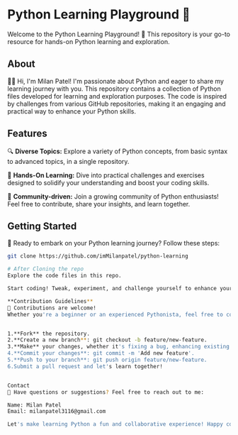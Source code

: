 # Python Learning Playground 🐍

Welcome to the Python Learning Playground! 🚀 This repository is your go-to resource for hands-on Python learning and exploration.

## About

👨‍💻 Hi, I'm Milan Patel! I'm passionate about Python and eager to share my learning journey with you. This repository contains a collection of Python files developed for learning and exploration purposes. The code is inspired by challenges from various GitHub repositories, making it an engaging and practical way to enhance your Python skills.

## Features

🔍 **Diverse Topics:** Explore a variety of Python concepts, from basic syntax to advanced topics, in a single repository.

🚀 **Hands-On Learning:** Dive into practical challenges and exercises designed to solidify your understanding and boost your coding skills.

🤝 **Community-driven:** Join a growing community of Python enthusiasts! Feel free to contribute, share your insights, and learn together.

## Getting Started

🔧 Ready to embark on your Python learning journey? Follow these steps:

```bash
git clone https://github.com/imMilanpatel/python-learning

# After Cloning the repo
Explore the code files in this repo.

Start coding! Tweak, experiment, and challenge yourself to enhance your Python proficiency.

**Contribution Guidelines**
🤝 Contributions are welcome! 
Whether you're a beginner or an experienced Pythonista, feel free to contribute to the repository. Here's how:


1.**Fork** the repository.
2.**Create a new branch**: git checkout -b feature/new-feature.
3.**Make** your changes, whether it's fixing a bug, enhancing existing code, or adding new challenges.
4.**Commit your changes**: git commit -m 'Add new feature'.
5.**Push to your branch**: git push origin feature/new-feature.
6.Submit a pull request and let's learn together!


Contact
📧 Have questions or suggestions? Feel free to reach out to me:

Name: Milan Patel
Email: milanpatel3116@gmail.com

Let's make learning Python a fun and collaborative experience! Happy coding! 🚀